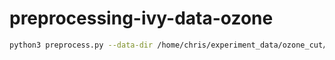 # preprocessing-ivy-data-ozone

```bash
python3 preprocess.py --data-dir /home/chris/experiment_data/ozone_cut/ozone_cut/Exp44_Ivy2
```